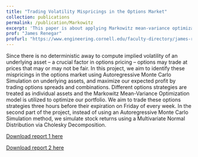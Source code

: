 ```yaml
---
title: "Trading Volatility Mispricings in the Options Market"
collection: publications
permalink: /publication/Markowitz
excerpt: 'This paper is about applying Markowitz mean-variance optimization model to capture the volatility mispricings in options trading. It is a whole semester project for [ORIE 5370: Optimization Modeling in Finance](https://classes.cornell.edu/browse/roster/SP19/class/ORIE/5370).'
prof: "James Renegar"
profurl: "https://www.engineering.cornell.edu/faculty-directory/james-renegar"
---
```

Since there is no deterministic away to compute implied volatility of an underlying asset – a crucial factor in options pricing – options may trade at prices that may or may not be fair. In this project, we aim to identify these mispricings in the options market using Autoregressive Monte Carlo Simulation on underlying assets, and maximize our expected profit by trading options spreads and combinations. Different options strategies are treated as individual assets and the Markowitz Mean-Variance Optimization model is utilized to optimize our portfolio. We aim to trade these options strategies three hours before their expiration on Friday of every week. In the second part of the project, instead of using an Autoregressive Monte Carlo Simulation method, we simulate stock returns using a Multivariate Normal Distribution via Cholesky Decomposition.

[Download report 1 here](http://academicpages.github.io/files/report1.pdf)

[Download report 2 here](http://academicpages.github.io/files/report2.pdf)
